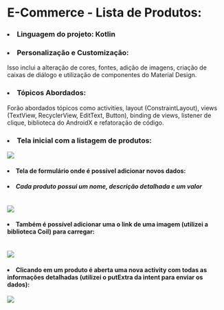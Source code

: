 # E-Commerce - Lista de Produtos:
<p> 
  
### <li> Linguagem do projeto: Kotlin </li>

### <li> Personalização e Customização: </li>
Isso inclui a alteração de cores, fontes, adição de imagens, criação de caixas de diálogo e utilização de componentes do Material Design.

### <li> Tópicos Abordados: </li>
Forão abordados tópicos como activities, layout (ConstraintLayout), views (TextView, RecyclerView, EditText, Button), binding de views, listener de clique, biblioteca do AndroidX e refatoração de código.

### <li> Tela inicial com a listagem de produtos: </li>

<img src="https://github.com/darleyleal98/lista-de-produtos/assets/132721098/3a92ccc7-872d-483f-a9fa-a2a91aef857e)"> </img>

  #### <li> Tela de formulário onde é possível adicionar novos dados: </li>
  #### <li> *Cada produto possui um nome, descrição detalhada e um valor* </li> <br>

<img src="(https://github.com/darleyleal98/lista-de-produtos/assets/132721098/ffaf3ce8-00d6-4ec4-9f86-0bc5f7182836)"> </img>

   #### <li> Também é possível adicionar uma o link de uma imagem (utilizei a biblioteca Coil) para carregar:   </li> <br>

<img src="https://github.com/darleyleal98/lista-de-produtos/assets/132721098/3f896b45-5f7e-4091-8e49-f59eab29641b)"> </img> <br>

#### <li> Clicando em um produto é aberta uma nova activity com todas as informações detalhadas (utilizei o putExtra da intent para enviar os dados):  </li>

 <img src="https://github.com/darleyleal98/lista-de-produtos/assets/132721098/9bd6d839-4a07-4d51-81cc-dc0b555123c3)"> </img>
